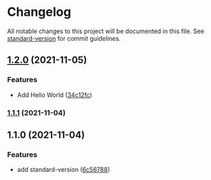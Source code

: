 # Changelog

All notable changes to this project will be documented in this file. See [standard-version](https://github.com/conventional-changelog/standard-version) for commit guidelines.

## [1.2.0](https://github.com/KeroHo/GitWorkShop/compare/v1.1.1...v1.2.0) (2021-11-05)


### Features

* Add Hello World ([34c12fc](https://github.com/KeroHo/GitWorkShop/commit/34c12fc46d00e51fe2020a4aee515d42a6afbc17))

### [1.1.1](https://github.com/KeroHo/GitWorkShop/compare/v1.1.0...v1.1.1) (2021-11-04)

## 1.1.0 (2021-11-04)


### Features

* add standard-version ([6c56788](https://github.com/KeroHo/GitWorkShop/commit/6c567885e2c15de1a34a2c8e683fdcb417ff5225))
